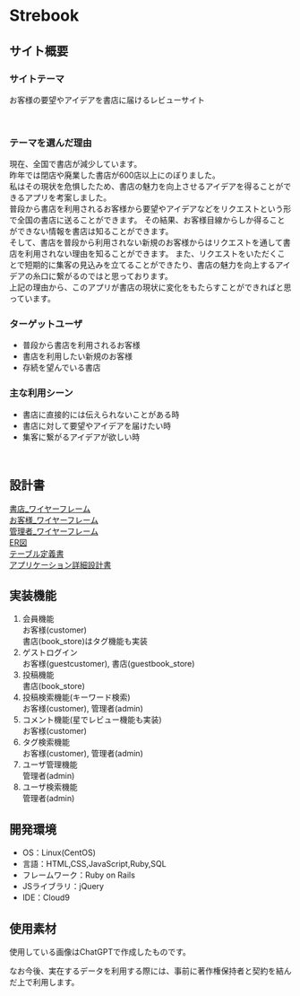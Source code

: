# Strebook

## サイト概要
### サイトテーマ
お客様の要望やアイデアを書店に届けるレビューサイト

​
### テーマを選んだ理由
現在、全国で書店が減少しています。<br>
昨年では閉店や廃業した書店が600店以上にのぼりました。<br>
私はその現状を危惧したため、書店の魅力を向上させるアイデアを得ることができるアプリを考案しました。<br>
普段から書店を利用されるお客様から要望やアイデアなどをリクエストという形で全国の書店に送ることができます。
その結果、お客様目線からしか得ることができない情報を書店は知ることができます。<br>
そして、書店を普段から利用されない新規のお客様からはリクエストを通して書店を利用されない理由を知ることができます。
また、リクエストをいただくことで短期的に集客の見込みを立てることができたり、書店の魅力を向上するアイデアの糸口に繋がるのではと思っております。<br>
上記の理由から、このアプリが書店の現状に変化をもたらすことができればと思っています。

### ターゲットユーザ
- 普段から書店を利用されるお客様
- 書店を利用したい新規のお客様
- 存続を望んでいる書店

### 主な利用シーン
- 書店に直接的には伝えられないことがある時
- 書店に対して要望やアイデアを届けたい時
- 集客に繋がるアイデアが欲しい時

​
## 設計書
[書店_ワイヤーフレーム](https://docs.google.com/presentation/d/1eYAUZ9uFlkgzJsFpPh0HIg0Frkn_GJxfAG5s8sgDygE/edit?usp=sharing)<br>
[お客様_ワイヤーフレーム](https://docs.google.com/presentation/d/1nGnmMtsehMaxWCP29ULespJ3JSMVoqNGhO13G0cjCFY/edit?usp=sharing)<br>
[管理者_ワイヤーフレーム](https://docs.google.com/presentation/d/17AFjSaSlMKYYr6koW9bqfGLSvcR0mzx0v87Y3D390lQ/edit?usp=sharing)<br>
[ER図](https://drive.google.com/file/d/1gBCmwvh7WyQyYyYRJJuEPNUjIKLnK1yW/view?usp=sharing)<br>
[テーブル定義書](https://docs.google.com/spreadsheets/d/1kVTP7P_jZhXfljEi1gblqYP3oigrRlMr/edit?usp=sharing&ouid=106064071708209530349&rtpof=true&sd=true)<br>
[アプリケーション詳細設計書](https://docs.google.com/spreadsheets/d/19hodQoZWf1QiyHk25_sqQ3rzxAR-35hV3RODUHIME3U/edit?usp=sharing)


## 実装機能
1. 会員機能<br>
お客様(customer)<br>
書店(book_store)はタグ機能も実装
2. ゲストログイン<br>
お客様(guestcustomer), 書店(guestbook_store)
3. 投稿機能<br>
書店(book_store)
4. 投稿検索機能(キーワード検索)<br>
お客様(customer), 管理者(admin)
5. コメント機能(星でレビュー機能も実装)<br>
お客様(customer)
6. タグ検索機能<br>
お客様(customer), 管理者(admin)
7. ユーザ管理機能<br>
管理者(admin)
8. ユーザ検索機能<br>
管理者(admin)

## 開発環境
- OS：Linux(CentOS)
- 言語：HTML,CSS,JavaScript,Ruby,SQL
- フレームワーク：Ruby on Rails
- JSライブラリ：jQuery
- IDE：Cloud9

## 使用素材
使用している画像はChatGPTで作成したものです。

なお今後、実在するデータを利用する際には、事前に著作権保持者と契約を結んだ上で利用します。
